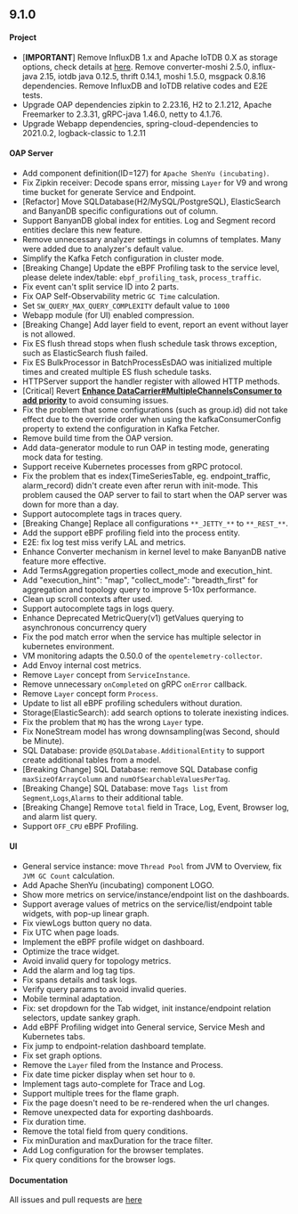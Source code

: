 ## 9.1.0

#### Project

* [**IMPORTANT**] Remove InfluxDB 1.x and Apache IoTDB 0.X as storage options, check details
  at [here](https://github.com/apache/skywalking/discussions/9059). Remove converter-moshi 2.5.0, influx-java 2.15,
  iotdb java 0.12.5, thrift 0.14.1, moshi 1.5.0, msgpack 0.8.16 dependencies. Remove InfluxDB and IoTDB relative codes
  and E2E tests.
* Upgrade OAP dependencies zipkin to 2.23.16, H2 to 2.1.212, Apache Freemarker to 2.3.31, gRPC-java 1.46.0, netty to
  4.1.76.
* Upgrade Webapp dependencies, spring-cloud-dependencies to 2021.0.2, logback-classic to 1.2.11

#### OAP Server

* Add component definition(ID=127) for `Apache ShenYu (incubating)`.
* Fix Zipkin receiver: Decode spans error, missing `Layer` for V9 and wrong time bucket for generate Service and
  Endpoint.
* [Refactor] Move SQLDatabase(H2/MySQL/PostgreSQL), ElasticSearch and BanyanDB specific configurations out of column.
* Support BanyanDB global index for entities. Log and Segment record entities declare this new feature.
* Remove unnecessary analyzer settings in columns of templates. Many were added due to analyzer's default value.
* Simplify the Kafka Fetch configuration in cluster mode.
* [Breaking Change] Update the eBPF Profiling task to the service level, please delete
  index/table: `ebpf_profiling_task`, `process_traffic`.
* Fix event can't split service ID into 2 parts.
* Fix OAP Self-Observability metric `GC Time` calculation.
* Set `SW_QUERY_MAX_QUERY_COMPLEXITY` default value to `1000`
* Webapp module (for UI) enabled compression.
* [Breaking Change] Add layer field to event, report an event without layer is not allowed.
* Fix ES flush thread stops when flush schedule task throws exception, such as ElasticSearch flush failed.
* Fix ES BulkProcessor in BatchProcessEsDAO was initialized multiple times and created multiple ES flush schedule tasks.
* HTTPServer support the handler register with allowed HTTP methods.
* [Critical] Revert [**Enhance DataCarrier#MultipleChannelsConsumer to add
  priority**](https://github.com/apache/skywalking/pull/8664) to avoid consuming issues.
* Fix the problem that some configurations (such as group.id) did not take effect due to the override order when using
  the kafkaConsumerConfig property to extend the configuration in Kafka Fetcher.
* Remove build time from the OAP version.
* Add data-generator module to run OAP in testing mode, generating mock data for testing.
* Support receive Kubernetes processes from gRPC protocol.
* Fix the problem that es index(TimeSeriesTable, eg. endpoint_traffic, alarm_record) didn't create even after rerun with
  init-mode. This problem caused the OAP server to fail to start when the OAP server was down for more than a day.
* Support autocomplete tags in traces query.
* [Breaking Change] Replace all configurations `**_JETTY_**` to `**_REST_**`.
* Add the support eBPF profiling field into the process entity.
* E2E: fix log test miss verify LAL and metrics.
* Enhance Converter mechanism in kernel level to make BanyanDB native feature more effective.
* Add TermsAggregation properties collect_mode and execution_hint.
* Add "execution_hint": "map", "collect_mode": "breadth_first" for aggregation and topology query to improve 5-10x
  performance.
* Clean up scroll contexts after used.
* Support autocomplete tags in logs query.
* Enhance Deprecated MetricQuery(v1) getValues querying to asynchronous concurrency query
* Fix the pod match error when the service has multiple selector in kubernetes environment.
* VM monitoring adapts the 0.50.0 of the `opentelemetry-collector`.
* Add Envoy internal cost metrics.
* Remove `Layer` concept from `ServiceInstance`.
* Remove unnecessary `onCompleted` on gRPC `onError` callback.
* Remove `Layer` concept form `Process`.
* Update to list all eBPF profiling schedulers without duration.
* Storage(ElasticSearch): add search options to tolerate inexisting indices.
* Fix the problem that `MQ` has the wrong `Layer` type.
* Fix NoneStream model has wrong downsampling(was Second, should be Minute).
* SQL Database: provide `@SQLDatabase.AdditionalEntity` to support create additional tables from a model. 
* [Breaking Change] SQL Database: remove SQL Database config `maxSizeOfArrayColumn` and `numOfSearchableValuesPerTag`.
* [Breaking Change] SQL Database: move `Tags list` from `Segment`,`Logs`,`Alarms` to their additional table.
* [Breaking Change] Remove `total` field in Trace, Log, Event, Browser log, and alarm list query.
* Support `OFF_CPU` eBPF Profiling.

#### UI

* General service instance: move `Thread Pool` from JVM to Overview, fix `JVM GC Count` calculation.
* Add Apache ShenYu (incubating) component LOGO.
* Show more metrics on service/instance/endpoint list on the dashboards.
* Support average values of metrics on the service/list/endpoint table widgets, with pop-up linear graph.
* Fix viewLogs button query no data.
* Fix UTC when page loads.
* Implement the eBPF profile widget on dashboard.
* Optimize the trace widget.
* Avoid invalid query for topology metrics.
* Add the alarm and log tag tips.
* Fix spans details and task logs.
* Verify query params to avoid invalid queries.
* Mobile terminal adaptation.
* Fix: set dropdown for the Tab widget, init instance/endpoint relation selectors, update sankey graph.
* Add eBPF Profiling widget into General service, Service Mesh and Kubernetes tabs.
* Fix jump to endpoint-relation dashboard template.
* Fix set graph options.
* Remove the `Layer` filed from the Instance and Process.
* Fix date time picker display when set hour to `0`.
* Implement tags auto-complete for Trace and Log.
* Support multiple trees for the flame graph.
* Fix the page doesn't need to be re-rendered when the url changes.
* Remove unexpected data for exporting dashboards.
* Fix duration time.
* Remove the total field from query conditions.
* Fix minDuration and maxDuration for the trace filter.
* Add Log configuration for the browser templates.
* Fix query conditions for the browser logs.

#### Documentation

All issues and pull requests are [here](https://github.com/apache/skywalking/milestone/128?closed=1)
